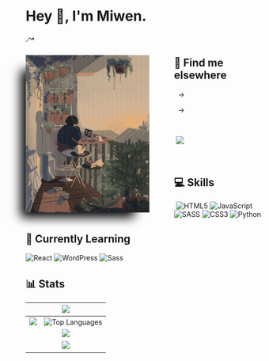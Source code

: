 # Hey 👋, I'm Miwen.
◞↝

<img align="left" alt="GIF" src="20220727_203548.gif" width=250px style="margin-right:50px; margin-bottom:10px; margin-top:12px; box-shadow:-20px 20px 20px -10px black;"/>

[comment]: <[![Instagram](https://img.shields.io/badge/Instagram-%23E4405F.svg?logo=Instagram&logoColor=white)](https://instagram.com/https://www.instagram.com/afjsjceqod/) >




## 🔎 Find me elsewhere

&nbsp;&nbsp;→&nbsp; []()

&nbsp;&nbsp;→&nbsp; []()

<br />

&nbsp;![](https://komarev.com/ghpvc/?username=miwen17&color=blue)

<br />

## 💻 Skills

&nbsp;![HTML5](https://img.shields.io/badge/html5-%23E34F26.svg?style=flat&logo=html5&logoColor=white) ![JavaScript](https://img.shields.io/badge/javascript-%23323330.svg?style=flat&logo=javascript&logoColor=%23F7DF1E) ![SASS](https://img.shields.io/badge/SASS-hotpink.svg?style=flat&logo=SASS&logoColor=white) ![CSS3](https://img.shields.io/badge/css3-%231572B6.svg?style=flat&logo=css3&logoColor=white) ![Python](https://img.shields.io/badge/python-3670A0?style=flat&logo=python&logoColor=ffdd54)
## 📖 Currently Learning

<p><img alt="React" src="https://img.shields.io/badge/React-61DAFB.svg?logo=React&logoColor=white">
<img alt="WordPress" src="https://img.shields.io/badge/WordPress-21759B.svg?logo=WordPress&logoColor=white">
<img alt="Sass" src="https://img.shields.io/badge/Sass-CC6699.svg?logo=Sass&logoColor=white">
</p>

## 📊 Stats

<table>
<thead>
<tr>
<th align="center" colspan="3"> <img src=https://github-profile-trophy.vercel.app/?username=miwen17&margin-w=15&row=1&column=7&theme=darkhub /> </th>
</tr>
</thead>
<tbody>
  <tr>
    <td> <img src=https://github-readme-stats.vercel.app/api?username=miwen17&show_icons=true&count_private=true&include_all_commits=true&theme=tokyonight /> </a>
    </td>
    <td><img src=https://github-readme-stats.vercel.app/api/top-langs/?username=miwen17&langs_count=8&theme=tokyonight&layout=compact alt="Top Languages" /> </a>
    </td>
  </tr>
  <tr>
    <td colspan=2 align="center"><img src="https://github-readme-streak-stats.herokuapp.com/?user=Miwen17&theme=tokyonight&hide_border=false"  />
    </td>
  </tr>
  <tr>
<td align="center" colspan="2"> <img src=https://activity-graph.herokuapp.com/graph?username=miwen17&theme=react-dark&color=70a5fd&bg_color=1a1b27&line=38bdae /> </td>
</tr>
</table>
